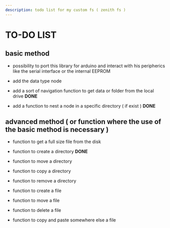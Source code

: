 ```yaml
---
description: todo list for my custom fs ( zenith fs )
---
```


# TO-DO LIST

## basic method


- possibility to port this library for arduino and interact with his peripherics like the serial interface or the internal EEPROM

- add the data type node

- add a sort of navigation function to get data or folder from the local drive <strong>DONE</strong>

- add a function to nest a node in a specific directory ( if exist ) <strong>DONE</strong>

## advanced method ( or function where the use of the basic method is necessary )

- function to get a full size file from the disk

- function to create a directory <strong>DONE</strong>

- function to move a directory

- function to copy a directory 

- function to remove a directory

- function to create a file

- function to move a file

- function to delete a file

- function to copy and paste somewhere else a file 

